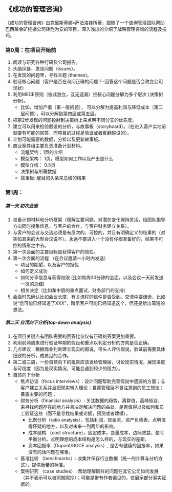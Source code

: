 ## 《成功的管理咨询》

《成功的管理咨询》由克里斯蒂娜•萨法洛娃所著，跟随了一个咨询管理团队帮助巴西某金矿挖掘公司转危为安的项目，深入浅出的介绍了战略管理咨询的流程及技巧。

### 第0周：在项目开始前
1. 阅读与研究各种行研及公司报告。
2. 头脑风暴，发现问题（issues）。
3. 在发现的问题里，寻找主题 (themes)。
4. 验证核心问题（客户是否在询问正确的问题？-回答这个问题是否会改变公司现状）
5. 利用MECE原则（彼此独立，互无遗漏）把核心问题分解为多个层次 (决策树分析)。
    - 比如，增加产值（第一层问题）， 可以分解为提高利润与降低成本（第二层问题），可以分解到第四层或第五层。
6. 把第2步发现的问题投射到决策树上来点明不同分支的优先度。
7. 建立可以用来检验假设的分析，与故事板（storyboard）。（在进入客户实地前就要有可能的回答，而项目的过程是验证或者推翻假设的）。
8. 计划可能需要的数据，分析以及更新故事板。
9. 商业案件组主要负责准备计划材料。
    - 流程契约：1页的介绍
    - 模型架构： 1页，模型如何工作以及产出是什么
    - 模型介绍： 0.5页
    - 决策树与所需数据
    - 故事板: 醒目的头条来总结的结果
   
### 第1周：
##### 第一天 初次会面
1. 准备计划材料和分析框架（理解主要问题，对潜在变化保持灵活，给团队指导方向同时搜集信息，与客户的合作，与客户财务建立关系）。
2. 与客户的会议与交流必须是有层次的，可控的，并且有明确定义的结果的（对突如其来的大型会议说不）。永远不要进入一个没有仔细准备好的，结果不可控的情形之中去。
3. 第一次会面的主要目标是获得客户的信任。
4. 第一次会面的流程 （在会议邀请一小时内发送）
    - 项目的期望，以及客户的担忧
    - 如何定义成功
    - 如何分享信息与获得权限 (比如每周30分钟的会面，以及会议一天前发送一页的总结)
    - 相关决定（比如和中层的重点面试，财务部门的支持）
5. 会面时先确认比如会议长度，有关流程的信件是否受到。交流中要谦逊，比如说“您可能已经知道了XXX”，暗示客户可能已经知道这个，但还是给出简短的想法。

##### 第二天 自顶向下分析(top-down analysis)
1. 在项目关键点有团队需要的回答比仅仅有正确的答案更加重要。
2. 利用前两周来进行验证早期的假设和重点以判定分析的方向是否正确。
3. 几点建议：根据商业判断建立现实的假说，带头人评估假说，验证前需要具体细致的分析，成员见的合作。
4. 第二或三周，一份自顶向下的报告应该发给管理层，讨论现实情况，展现进度与可信度（因为是现实情况，可能会遇到较少的阻力）。
5. 自顶向下分析
    - 焦点访谈（focus interviews）：设计问题帮助完善假说中遗漏的方面；与客户建立关系并且把现实带入理论；暴露管理层不曾注意到的员工想法；暴露主要的问题；
    - 财务分析（financial analysis）: 关注数据的趋势，离群值，高峰低谷，来寻找问题存在的地方并且决定解决问题的益处，是否值得以及如何和员工验证这些（而不是寻找结果或论据，预测或者建模）。
        - 比例分析（ratio analysis），包括利润，现金流，资产负债表。点明值得怀疑的地方，以及对未来一到两年的影响。 
        - 成本结构 （cost structure），固定成本，变量成本，边际效益，盈亏平衡分析。点明理想的成本结构是怎么样的，与现实的差距。
        - 资本回报率（Dupont/ROCE analysis）, 是否有健康的回报率，如果没有的话问题在哪里。
    - 基准比较 （benchmarks）: 收集并保存行业数据（统一的计算与分析方式），提供衡量的标准。
    - 案例研究 （case studies）: 帮助理解同样的问题在其它公司如何发展（并不表示可以被照搬照抄）；可能是带有作者偏见的，仅展示部分事实证据的。
